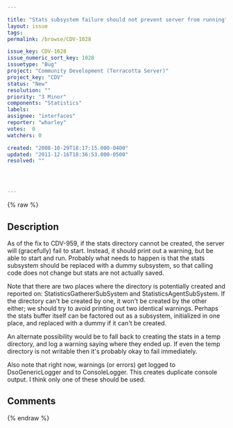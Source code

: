 ```yaml
---

title: "Stats subsystem failure should not prevent server from running"
layout: issue
tags: 
permalink: /browse/CDV-1028

issue_key: CDV-1028
issue_numeric_sort_key: 1028
issuetype: "Bug"
project: "Community Development (Terracotta Server)"
project_key: "CDV"
status: "New"
resolution: ""
priority: "3 Minor"
components: "Statistics"
labels: 
assignee: "interfaces"
reporter: "wharley"
votes:  0
watchers: 0

created: "2008-10-29T18:17:15.000-0400"
updated: "2011-12-16T18:36:53.000-0500"
resolved: ""




---
```


{% raw %}

## Description

<div markdown="1" class="description">

As of the fix to CDV-959, if the stats directory cannot be created, the server will (gracefully) fail to start.  Instead, it should print out a warning, but be able to start and run.  Probably what needs to happen is that the stats subsystem should be replaced with a dummy subsystem, so that calling code does not change but stats are not actually saved.

Note that there are two places where the directory is potentially created and reported on: StatisticsGathererSubSystem and StatisticsAgentSubSystem.  If the directory can't be created by one, it won't be created by the other either; we should try to avoid printing out two identical warnings.  Perhaps the stats buffer itself can be factored out as a subsystem, initialized in one place, and replaced with a dummy if it can't be created.

An alternate possibility would be to fall back to creating the stats in a temp directory, and log a warning saying where they ended up.  If even the temp directory is not writable then it's probably okay to fail immediately.

Also note that right now, warnings (or errors) get logged to DsoGenericLogger and to ConsoleLogger.  This creates duplicate console output.  I think only one of these should be used.

</div>

## Comments



{% endraw %}
